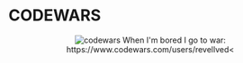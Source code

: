 # CODEWARS

<p align="center">
  <img src="https://avatars.githubusercontent.com/u/5387632" alt="codewars"/>
  When I'm bored I go to war: https://www.codewars.com/users/revellved<
</p>
